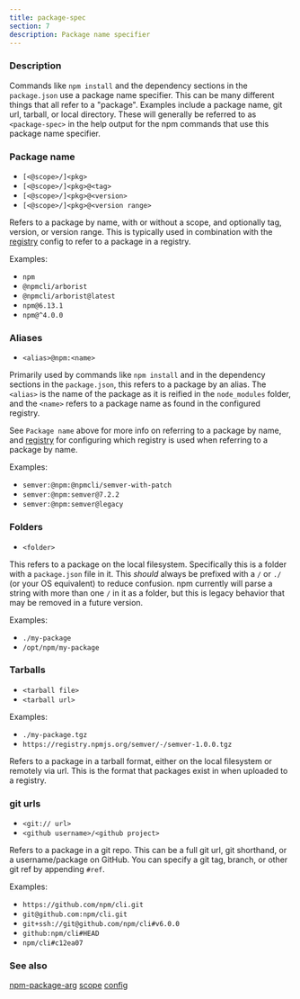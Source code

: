 ```yaml
---
title: package-spec
section: 7
description: Package name specifier
---
```



### Description

Commands like `npm install` and the dependency sections in the
`package.json` use a package name specifier.  This can be many different
things that all refer to a "package".  Examples include a package name,
git url, tarball, or local directory.  These will generally be referred
to as `<package-spec>` in the help output for the npm commands that use
this package name specifier.

### Package name

* `[<@scope>/]<pkg>`
* `[<@scope>/]<pkg>@<tag>`
* `[<@scope>/]<pkg>@<version>`
* `[<@scope>/]<pkg>@<version range>`

Refers to a package by name, with or without a scope, and optionally
tag, version, or version range.  This is typically used in combination
with the [registry](/using-npm/config#registry) config to refer to a
package in a registry.

Examples:
* `npm`
* `@npmcli/arborist`
* `@npmcli/arborist@latest`
* `npm@6.13.1`
* `npm@^4.0.0`

### Aliases

* `<alias>@npm:<name>`

Primarily used by commands like `npm install` and in the dependency
sections in the `package.json`, this refers to a package by an alias.
The `<alias>` is the name of the package as it is reified in the
`node_modules` folder, and the `<name>` refers to a package name as
found in the configured registry.

See `Package name` above for more info on referring to a package by
name, and [registry](/using-npm/config#registry) for configuring which
registry is used when referring to a package by name.

Examples:
* `semver:@npm:@npmcli/semver-with-patch`
* `semver:@npm:semver@7.2.2`
* `semver:@npm:semver@legacy`

### Folders

* `<folder>`

This refers to a package on the local filesystem.  Specifically this is
a folder with a `package.json` file in it.  This *should* always be
prefixed with a `/` or `./` (or your OS equivalent) to reduce confusion.
npm currently will parse a string with more than one `/` in it as a
folder, but this is legacy behavior that may be removed in a future
version.

Examples:

* `./my-package`
* `/opt/npm/my-package`

### Tarballs

* `<tarball file>`
* `<tarball url>`

Examples:

* `./my-package.tgz`
* `https://registry.npmjs.org/semver/-/semver-1.0.0.tgz`

Refers to a package in a tarball format, either on the local filesystem
or remotely via url.  This is the format that packages exist in when
uploaded to a registry.

### git urls

* `<git:// url>`
* `<github username>/<github project>`

Refers to a package in a git repo.  This can be a full git url, git
shorthand, or a username/package on GitHub.  You can specify a
git tag, branch, or other git ref by appending `#ref`.

Examples:

* `https://github.com/npm/cli.git`
* `git@github.com:npm/cli.git`
* `git+ssh://git@github.com/npm/cli#v6.0.0`
* `github:npm/cli#HEAD`
* `npm/cli#c12ea07`

### See also

[npm-package-arg](https://npm.im/npm-package-arg)
[scope](/using-npm/scope)
[config](/using-npm/config)
